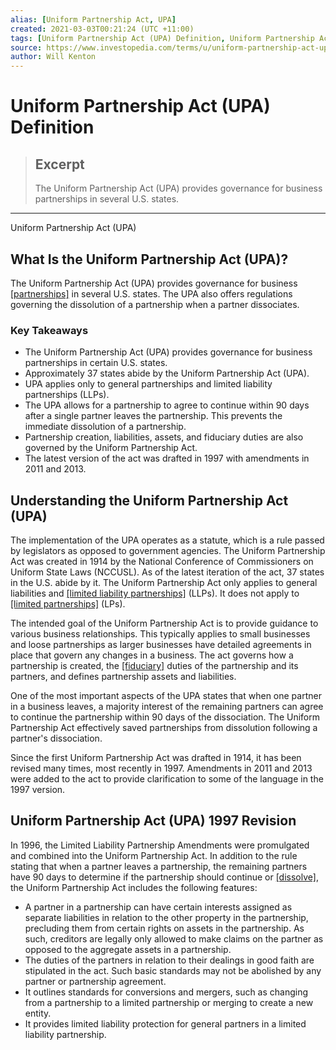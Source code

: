 ```yaml
---
alias: [Uniform Partnership Act, UPA]
created: 2021-03-03T00:21:24 (UTC +11:00)
tags: [Uniform Partnership Act (UPA) Definition, Uniform Partnership Act (UPA)]
source: https://www.investopedia.com/terms/u/uniform-partnership-act-upa.asp
author: Will Kenton
---
```


# Uniform Partnership Act (UPA) Definition

> ## Excerpt
> The Uniform Partnership Act (UPA) provides governance for business partnerships in several U.S. states.

---

Uniform Partnership Act (UPA)
## What Is the Uniform Partnership Act (UPA)?

The Uniform Partnership Act (UPA) provides governance for business [[partnerships]](https://www.investopedia.com/terms/p/partnership.asp) in several U.S. states. The UPA also offers regulations governing the dissolution of a partnership when a partner dissociates.

### Key Takeaways

-   The Uniform Partnership Act (UPA) provides governance for business partnerships in certain U.S. states.
-   Approximately 37 states abide by the Uniform Partnership Act (UPA).
-   UPA applies only to general partnerships and limited liability partnerships (LLPs).
-   The UPA allows for a partnership to agree to continue within 90 days after a single partner leaves the partnership. This prevents the immediate dissolution of a partnership.
-   Partnership creation, liabilities, assets, and fiduciary duties are also governed by the Uniform Partnership Act.
-   The latest version of the act was drafted in 1997 with amendments in 2011 and 2013.

## Understanding the Uniform Partnership Act (UPA)

The implementation of the UPA operates as a statute, which is a rule passed by legislators as opposed to government agencies. The Uniform Partnership Act was created in 1914 by the National Conference of Commissioners on Uniform State Laws (NCCUSL). As of the latest iteration of the act, 37 states in the U.S. abide by it. The Uniform Partnership Act only applies to general liabilities and [[limited liability partnerships]](https://www.investopedia.com/articles/investing/090214/limited-liability-partnership-llp-basics.asp) (LLPs). It does not apply to [[limited partnerships]](https://www.investopedia.com/terms/l/limitedpartnership.asp) (LPs).

The intended goal of the Uniform Partnership Act is to provide guidance to various business relationships. This typically applies to small businesses and loose partnerships as larger businesses have detailed agreements in place that govern any changes in a business. The act governs how a partnership is created, the [[fiduciary]](https://www.investopedia.com/terms/f/fiduciary.asp) duties of the partnership and its partners, and defines partnership assets and liabilities.

One of the most important aspects of the UPA states that when one partner in a business leaves, a majority interest of the remaining partners can agree to continue the partnership within 90 days of the dissociation. The Uniform Partnership Act effectively saved partnerships from dissolution following a partner's dissociation.

Since the first Uniform Partnership Act was drafted in 1914, it has been revised many times, most recently in 1997. Amendments in 2011 and 2013 were added to the act to provide clarification to some of the language in the 1997 version.

## Uniform Partnership Act (UPA) 1997 Revision

In 1996, the Limited Liability Partnership Amendments were promulgated and combined into the Uniform Partnership Act. In addition to the rule stating that when a partner leaves a partnership, the remaining partners have 90 days to determine if the partnership should continue or [[dissolve]](https://www.investopedia.com/terms/w/windingup.asp), the Uniform Partnership Act includes the following features:

-   A partner in a partnership can have certain interests assigned as separate liabilities in relation to the other property in the partnership, precluding them from certain rights on assets in the partnership. As such, creditors are legally only allowed to make claims on the partner as opposed to the aggregate assets in a partnership.
-   The duties of the partners in relation to their dealings in good faith are stipulated in the act. Such basic standards may not be abolished by any partner or partnership agreement.
-   It outlines standards for conversions and mergers, such as changing from a partnership to a limited partnership or merging to create a new entity.
-   It provides limited liability protection for general partners in a limited liability partnership.
